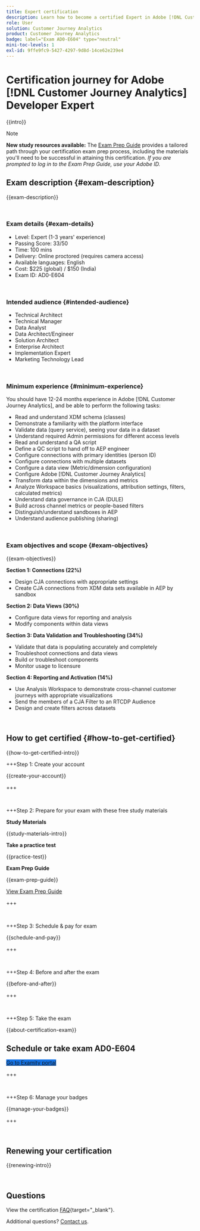 ```yaml
---
title: Expert certification
description: Learn how to become a certified Expert in Adobe [!DNL Customer Journey Analytics]
role: User
solution: Customer Journey Analytics
product: Customer Journey Analytics
badge: label="Exam AD0-E604" type="neutral"
mini-toc-levels: 1
exl-id: 9ffe9fc9-5427-4297-9d8d-14ce62e239e4
---
```

# Certification journey for Adobe [!DNL Customer Journey Analytics] Developer Expert

{{intro}}

>[!NOTE]
>
>**New study resources available:** The [Exam Prep Guide](https://app.rockinfo.com/courses/132) provides a tailored path through your certification exam prep process, including the materials you'll need to be successful in attaining this certification. _If you are prompted to log in to the Exam Prep Guide, use your Adobe ID._

## Exam description {#exam-description}

{{exam-description}}

<br>

### Exam details {#exam-details}
  
* Level: Expert (1-3 years' experience)
* Passing Score: 33/50
* Time: 100 mins
* Delivery: Online proctored (requires camera access)
* Available languages: English
* Cost: $225 (global) / $150 (India)
* Exam ID: AD0-E604

<br>

### Intended audience {#intended-audience}

* Technical Architect 
* Technical Manager
* Data Analyst
* Data Architect/Engineer
* Solution Architect
* Enterprise Architect
* Implementation Expert
* Marketing Technology Lead

<br>

### Minimum experience {#minimum-experience}

You should have 12-24 months experience in Adobe [!DNL Customer Journey Analytics], and be able to perform the following tasks: 

* Read and understand XDM schema (classes) 
* Demonstrate a familiarity with the platform interface 
* Validate data (query service), seeing your data in a dataset 
* Understand required Admin permissions for different access levels 
* Read and understand a QA script
* Define a QC script to hand off to AEP engineer
* Configure connections with primary identities (person ID)
* Configure connections with multiple datasets
* Configure a data view (Metric/dimension configuration)
* Configure Adobe [!DNL Customer Journey Analytics]
* Transform data within the dimensions and metrics
* Analyze Workspace basics (visualizations, attribution settings, filters, calculated metrics)
* Understand data governance in CJA (DULE)
* Build across channel metrics or people-based filters
* Distinguish/understand sandboxes in AEP
* Understand audience publishing (sharing)

<br>

### Exam objectives and scope {#exam-objectives}

{{exam-objectives}}

**Section 1: Connections (22%)**

* Design CJA connections with appropriate settings 
* Create CJA connections from XDM data sets available in AEP by sandbox 

**Section 2: Data Views (30%)**

* Configure data views for reporting and analysis 
* Modify components within data views 

**Section 3: Data Validation and Troubleshooting (34%)**

* Validate that data is populating accurately and completely 
* Troubleshoot connections and data views 
* Build or troubleshoot components 
* Monitor usage to licensure 

**Section 4: Reporting and Activation (14%)**

* Use Analysis Workspace to demonstrate cross-channel customer journeys with appropriate visualizations 
* Send the members of a CJA Filter to an RTCDP Audience 
* Design and create filters across datasets

<br>

## How to get certified {#how-to-get-certified}

{{how-to-get-certified-intro}}

+++Step 1: Create your account

{{create-your-account}}

+++

<br>

+++Step 2: Prepare for your exam with these free study materials

**Study Materials**

{{study-materials-intro}}

**Take a practice test**

{{practice-test}}

**Exam Prep Guide**

{{exam-prep-guide}}

[View Exam Prep Guide](https://app.rockinfo.com/courses/132)

+++ 

<br>

+++Step 3: Schedule & pay for exam

{{schedule-and-pay}}

+++

<br>

+++Step 4: Before and after the exam

{{before-and-after}}

+++

<br>

+++Step 5: Take the exam

{{about-certification-exam}}

## Schedule or take exam AD0-E604

<a href="https://www.certmetrics.com/adobe/candidate/examity_sso.aspx?eid=AD0-E604" target="_blank" class="spectrum-Button spectrum-Button--fill spectrum-Button--accent spectrum-Button--sizeM is-margin-bottom-big-big at-element-click-tracking" style="background-color:#1473E6">
                    
 <span class="spectrum-Button-label has-no-wrap">
   Go to Examity portal
</span>
</a>

+++

<br>

+++Step 6: Manage your badges

{{manage-your-badges}}

+++

<br>

## Renewing your certification

{{renewing-intro}}

<br>

## Questions

View the certification [FAQ](https://experienceleague.adobe.com/docs/certification/certification/faq.html){target="_blank"}.

Additional questions? [Contact us](mailto:certif@adobe.com).
